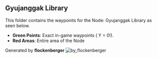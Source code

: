 ## Gyujanggak Library
This folder contains the waypoints for the Node: Gyujanggak Library as seen below.

- **Green Points**: Exact in-game waypoints ( Y = 0!).
- **Red Areas**: Entire area of the Node

Generated by **flockenberger**
![by_flockenberger](./Preview.webp)